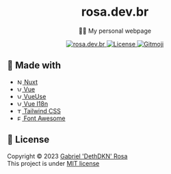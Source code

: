 <h1 align="center">rosa.dev.br</h1>
<p align="center">🧑‍💼 My personal webpage</p>
<p align="center">
   <a href="https://rosa.dev.br">
      <img src="https://img.shields.io/badge/check me!-👻-06b6d4" alt="rosa.dev.br"/>
   </a>
   <a href="https://github.com/dethdkn/rosa.dev.br/blob/main/LICENSE">
      <img src="https://img.shields.io/github/license/dethdkn/rosa.dev.br?color=%233da639&logo=open%20source%20initiative" alt="License"/>
  </a>
   <a href="https://gitmoji.dev">
      <img src="https://img.shields.io/badge/gitmoji-%20😜%20😍-FFDD67" alt="Gitmoji"/>
   </a>
</p>

## 🚀 Made with

- <a href="https://nuxt.com" target="_blank">
     <img src="https://nuxt.com/icon.png" alt="Nuxt" width="12">
        Nuxt
  </a>
- <a href="https://vuejs.org" target="_blank">
     <img src="https://vuejs.org/logo.svg" alt="Vue" width="11">
        Vue
  </a>
- <a href="https://vueuse.org" target="_blank">
     <img src="https://vueuse.org/favicon.svg" alt="VueUse" width="11">
        VueUse
  </a>
- <a href="https://kazupon.github.io/vue-i18n" target="_blank">
     <img src="https://kazupon.github.io/vue-i18n/vue-i18n-logo.png" alt="Vue I18n" width="11">
        Vue I18n
  </a>
- <a href="https://tailwindcss.com" target="_blank">
     <img src="https://tailwindcss.com/favicons/favicon-16x16.png" alt="Tailwind CSS" width="11">
        Tailwind CSS
  </a>
- <a href="https://fontawesome.com" target="_blank">
     <img src="https://fontawesome.com/favicon.ico" alt="Font Awesome" width="11">
        Font Awesome
  </a>

## 📝 License

Copyright © 2023 [Gabriel 'DethDKN' Rosa](https://github.com/dethdkn)\
This project is under [MIT license](https://github.com/dethdkn/rosa.dev.br/blob/main/LICENSE)
